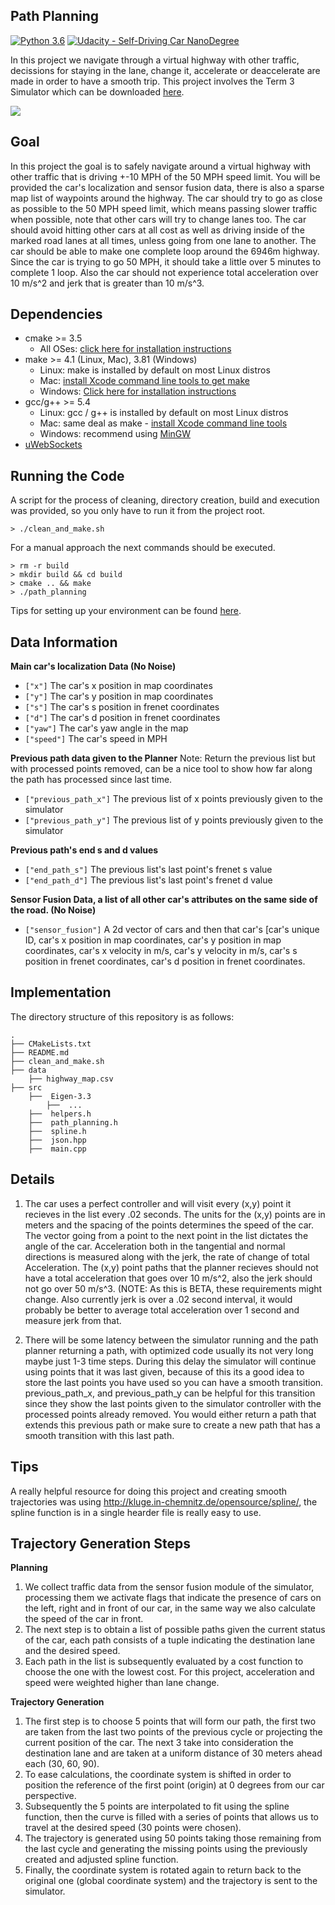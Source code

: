 ## Path Planning
[![Python 3.6](https://img.shields.io/badge/python-3.6-blue.svg)](https://www.python.org/downloads/release/python-360/)
[![Udacity - Self-Driving Car NanoDegree](https://s3.amazonaws.com/udacity-sdc/github/shield-carnd.svg)](http://www.udacity.com/drive)

In this project we navigate through a virtual highway with other traffic, decissions for staying in the lane, change it, accelerate or deaccelerate are made in order to have a smooth trip. This project involves the Term 3 Simulator which can be downloaded [here](https://github.com/udacity/self-driving-car-sim/releases/tag/T3_v1.2).

<img src="https://github.com/ajimenezjulio/P6_Kidnapped-Vehicle/blob/master/docs/kidnapped.gif">
</p>

## Goal
In this project the goal is to safely navigate around a virtual highway with other traffic that is driving +-10 MPH of the 50 MPH speed limit. You will be provided the car's localization and sensor fusion data, there is also a sparse map list of waypoints around the highway. The car should try to go as close as possible to the 50 MPH speed limit, which means passing slower traffic when possible, note that other cars will try to change lanes too. The car should avoid hitting other cars at all cost as well as driving inside of the marked road lanes at all times, unless going from one lane to another. The car should be able to make one complete loop around the 6946m highway. Since the car is trying to go 50 MPH, it should take a little over 5 minutes to complete 1 loop. Also the car should not experience total acceleration over 10 m/s^2 and jerk that is greater than 10 m/s^3.

## Dependencies

* cmake >= 3.5
  * All OSes: [click here for installation instructions](https://cmake.org/install/)
* make >= 4.1 (Linux, Mac), 3.81 (Windows)
  * Linux: make is installed by default on most Linux distros
  * Mac: [install Xcode command line tools to get make](https://developer.apple.com/xcode/features/)
  * Windows: [Click here for installation instructions](http://gnuwin32.sourceforge.net/packages/make.htm)
* gcc/g++ >= 5.4
  * Linux: gcc / g++ is installed by default on most Linux distros
  * Mac: same deal as make - [install Xcode command line tools](https://developer.apple.com/xcode/features/)
  * Windows: recommend using [MinGW](http://www.mingw.org/)
* [uWebSockets](https://github.com/uWebSockets/uWebSockets)

## Running the Code
A script for the process of cleaning, directory creation, build and execution was provided, so you only have to run it from the project root.
```
> ./clean_and_make.sh
```
For a manual approach the next commands should be executed.
```
> rm -r build
> mkdir build && cd build
> cmake .. && make
> ./path_planning
```

Tips for setting up your environment can be found [here](https://classroom.udacity.com/nanodegrees/nd013/parts/40f38239-66b6-46ec-ae68-03afd8a601c8/modules/0949fca6-b379-42af-a919-ee50aa304e6a/lessons/f758c44c-5e40-4e01-93b5-1a82aa4e044f/concepts/23d376c7-0195-4276-bdf0-e02f1f3c665d).

## Data Information

**Main car's localization Data (No Noise)**
- `["x"]` The car's x position in map coordinates
- `["y"]` The car's y position in map coordinates
- `["s"]` The car's s position in frenet coordinates
- `["d"]` The car's d position in frenet coordinates
- `["yaw"]` The car's yaw angle in the map
- `["speed"]` The car's speed in MPH

**Previous path data given to the Planner**
Note: Return the previous list but with processed points removed, can be a nice tool to show how far along
the path has processed since last time. 
- `["previous_path_x"]` The previous list of x points previously given to the simulator
- `["previous_path_y"]` The previous list of y points previously given to the simulator

**Previous path's end s and d values**
- `["end_path_s"]` The previous list's last point's frenet s value
- `["end_path_d"]` The previous list's last point's frenet d value

**Sensor Fusion Data, a list of all other car's attributes on the same side of the road. (No Noise)**
- `["sensor_fusion"]` A 2d vector of cars and then that car's [car's unique ID, car's x position in map coordinates, car's y position in map coordinates, car's x velocity in m/s, car's y velocity in m/s, car's s position in frenet coordinates, car's d position in frenet coordinates. 

## Implementation
The directory structure of this repository is as follows:

```
.
├── CMakeLists.txt
├── README.md
├── clean_and_make.sh
├── data
    ├── highway_map.csv  
├── src
    ├──  Eigen-3.3
        ├──  ...
    ├──  helpers.h
    ├──  path_planning.h
    ├──  spline.h
    ├──  json.hpp
    ├──  main.cpp
```

## Details

1. The car uses a perfect controller and will visit every (x,y) point it recieves in the list every .02 seconds. The units for the (x,y) points are in meters and the spacing of the points determines the speed of the car. The vector going from a point to the next point in the list dictates the angle of the car. Acceleration both in the tangential and normal directions is measured along with the jerk, the rate of change of total Acceleration. The (x,y) point paths that the planner recieves should not have a total acceleration that goes over 10 m/s^2, also the jerk should not go over 50 m/s^3. (NOTE: As this is BETA, these requirements might change. Also currently jerk is over a .02 second interval, it would probably be better to average total acceleration over 1 second and measure jerk from that.

2. There will be some latency between the simulator running and the path planner returning a path, with optimized code usually its not very long maybe just 1-3 time steps. During this delay the simulator will continue using points that it was last given, because of this its a good idea to store the last points you have used so you can have a smooth transition. previous_path_x, and previous_path_y can be helpful for this transition since they show the last points given to the simulator controller with the processed points already removed. You would either return a path that extends this previous path or make sure to create a new path that has a smooth transition with this last path.

## Tips

A really helpful resource for doing this project and creating smooth trajectories was using http://kluge.in-chemnitz.de/opensource/spline/, the spline function is in a single hearder file is really easy to use.

## Trajectory Generation Steps
**Planning**
1. We collect traffic data from the sensor fusion module of the simulator, processing them we activate flags that indicate the presence of cars on the left, right and in front of our car, in the same way we also calculate the speed of the car in front.
2. The next step is to obtain a list of possible paths given the current status of the car, each path consists of a tuple indicating the destination lane and the desired speed. 
3. Each path in the list is subsequently evaluated by a cost function to choose the one with the lowest cost. For this project, acceleration and speed were weighted higher than lane change.

**Trajectory Generation**
1. The first step is to choose 5 points that will form our path, the first two are taken from the last two points of the previous cycle or projecting the current position of the car. The next 3 take into consideration the destination lane and are taken at a uniform distance of 30 meters ahead each (30, 60, 90).
2. To ease calculations, the coordinate system is shifted in order to position the reference of the first point (origin) at 0 degrees from our car perspective.
3. Subsequently the 5 points are interpolated to fit using the spline function, then the curve is filled with a series of points that allows us to travel at the desired speed (30 points were chosen).
4. The trajectory is generated using 50 points taking those remaining from the last cycle and generating the missing points using the previously created and adjusted spline function.
5. Finally, the coordinate system is rotated again to return back to the original one (global coordinate system) and the trajectory is sent to the simulator.